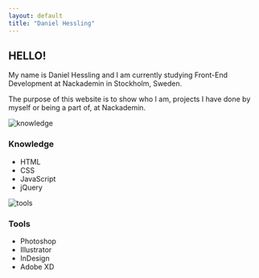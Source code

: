 ```yaml
---
layout: default
title: "Daniel Hessling"
---
```


<section>
<h2><span>HELLO!</span></h2>
<p>
My name is Daniel Hessling and I am currently studying Front-End Development at
Nackademin in
Stockholm, Sweden.
</p>
<div class="mini-spacer"></div>
<p>The purpose of this website is to show who I am, projects I have done by myself or
being a part of,
at Nackademin.
</p>
</section>
<section class="section-half">
<section class="half box">

<div class="know-box box-three">
<img src="https://www.danielhessling.se/img/book.png" alt="knowledge" class="knowledge-icon">
<h3>Knowledge</h3>
<ul>
<li>HTML</li>
<li>CSS</li>
<li>JavaScript</li>
<li>jQuery</li>
</ul>
</div>

</section>
<section class="half box">

<div class="know-box box-four">
<img src="https://www.danielhessling.se/img/screwdriver.png" alt="tools" class="knowledge-icon">
<h3>Tools</h3>
<ul>
<li>Photoshop</li>
<li>Illustrator</li>
<li>InDesign</li>
<li>Adobe XD</li>
</ul>
</div>

</section>
</section>